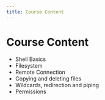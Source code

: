 ```yaml
---
title: Course Content
---
```


Course Content
==============

* Shell Basics
* Filesystem
* Remote Connection
* Copying and deleting files
* Wildcards, redirection and piping
* Permissions
